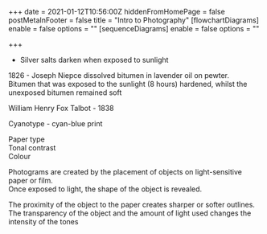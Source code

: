 +++
date = 2021-01-12T10:56:00Z
hiddenFromHomePage = false
postMetaInFooter = false
title = "Intro to Photography"
[flowchartDiagrams]
enable = false
options = ""
[sequenceDiagrams]
enable = false
options = ""

+++
* Silver salts darken when exposed to sunlight

1826 - Joseph Niepce dissolved bitumen in lavender oil on pewter.  
Bitumen that was exposed to the sunlight (8 hours) hardened, whilst the unexposed bitumen remained soft

William Henry Fox Talbot - 1838

Cyanotype - cyan-blue print

Paper type  
Tonal contrast  
Colour

Photograms are created by the placement of objects on light-sensitive paper or film.  
Once exposed to light, the shape of the object is revealed.

The proximity of the object to the paper creates sharper or softer outlines.  
The transparency of the object and the amount of light used changes the intensity of the tones

